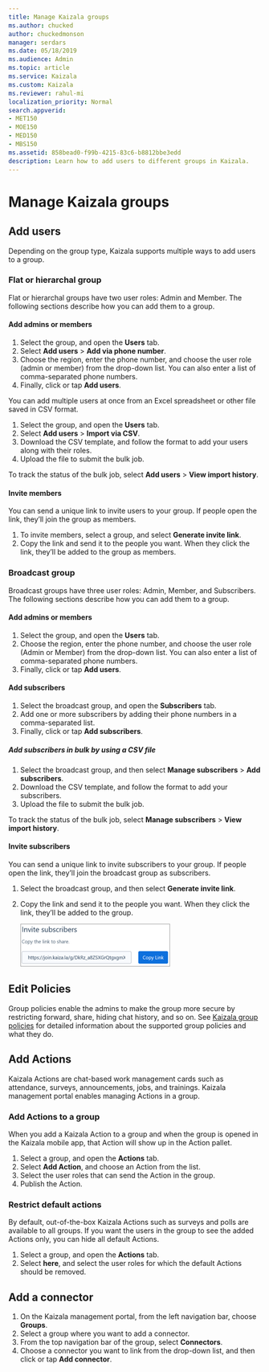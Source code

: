 ```yaml
---
title: Manage Kaizala groups
ms.author: chucked
author: chuckedmonson
manager: serdars
ms.date: 05/18/2019
ms.audience: Admin
ms.topic: article
ms.service: Kaizala
ms.custom: Kaizala
ms.reviewer: rahul-mi
localization_priority: Normal
search.appverid:
- MET150
- MOE150
- MED150
- MBS150
ms.assetid: 858bead0-f99b-4215-83c6-b8812bbe3edd
description: Learn how to add users to different groups in Kaizala.
---
```


# Manage Kaizala groups

## Add users

Depending on the group type, Kaizala supports multiple ways to add users to a group.

### Flat or hierarchal group

Flat or hierarchal groups have two user roles: Admin and Member. The following sections describe how you can add them to a group.

#### Add admins or members

1. Select the group, and open the **Users** tab.
2. Select **Add users** > **Add via phone number**.
3. Choose the region, enter the phone number, and choose the user role (admin or member) from the drop-down list. You can also enter a list of comma-separated phone numbers.
4. Finally, click or tap **Add users**.

You can add multiple users at once from an Excel spreadsheet or other file saved in CSV format.

1. Select the group, and open the **Users** tab.
2. Select **Add users** > **Import via CSV**.
3. Download the CSV template, and follow the format to add your users along with their roles. 
4. Upload the file to submit the bulk job.

To track the status of the bulk job, select **Add users** > **View import history**.

#### Invite members

You can send a unique link to invite users to your group. If people open the link, they’ll join the group as members.

1. To invite members, select a group, and select **Generate invite link**.
2. Copy the link and send it to the people you want. When they click the link, they’ll be added to the group as members.

### Broadcast group

Broadcast groups have three user roles: Admin, Member, and Subscribers. The following sections describe how you can add them to a group.

#### Add admins or members

1. Select the group, and open the **Users** tab.
2. Choose the region, enter the phone number, and choose the user role (Admin or Member) from the drop-down list. You can also enter a list of comma-separated phone numbers.
3. Finally, click or tap **Add users**.

#### Add subscribers

1. Select the broadcast group, and open the **Subscribers** tab.
2. Add one or more subscribers by adding their phone numbers in a comma-separated list.
3. Finally, click or tap **Add subscribers**.

##### Add subscribers in bulk by using a CSV file

1. Select the broadcast group, and then select **Manage subscribers** > **Add subscribers**. 
2. Download the CSV template, and follow the format to add your subscribers. 
3. Upload the file to submit the bulk job. 

To track the status of the bulk job, select **Manage subscribers** > **View import history**.

#### Invite subscribers

You can send a unique link to invite subscribers to your group. If people open the link, they’ll join the broadcast group as subscribers.

1. Select the broadcast group, and then select **Generate invite link**.
2. Copy the link and send it to the people you want. When they click the link, they’ll be added to the group.

   ![Screenshot of the Invite Subscribers window](media/invite-subscribers.png)

## Edit Policies

Group policies enable the admins to make the group more secure by restricting forward, share, hiding chat history, and so on. See [Kaizala group policies](group-policies.md) for detailed information about the supported group policies and what they do.

## Add Actions

Kaizala Actions are chat-based work management cards such as attendance, surveys, announcements, jobs, and trainings. Kaizala management portal enables managing Actions in a group.

### Add Actions to a group
 
When you add a Kaizala Action to a group and when the group is opened in the Kaizala mobile app, that Action will show up in the Action pallet.

1. Select a group, and open the **Actions** tab. 
2. Select **Add Action**, and choose an Action from the list.
3. Select the user roles that can send the Action in the group. 
4. Publish the Action.

### Restrict default actions

By default, out-of-the-box Kaizala Actions such as surveys and polls are available to all groups. If you want the users in the group to see the added Actions only, you can hide all default Actions.

1. Select a group, and open the **Actions** tab. 
2. Select **here**, and select the user roles for which the default Actions should be removed.

## Add a connector

1. On the Kaizala management portal, from the left navigation bar, choose **Groups**.
2. Select a group where you want to add a connector.
3. From the top navigation bar of the group, select **Connectors**.
4. Choose a connector you want to link from the drop-down list, and then click or tap **Add connector**.

